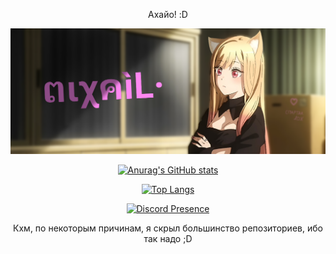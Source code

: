 
<!-- Ась?? И что вы тут ищете? ,_,  -->

<div align="center">
<p>Ахайо! :D</p>

<img src="mixail.png" width="600px" /> <!-- Кста, ушки ей я сам дорисовывал, как по мне кривовато, но каваи~ -->

[![Anurag's GitHub stats](https://github-readme-stats.vercel.app/api?username=Xasya&theme=dark&show_icons=true)](https://github.com/Xasya)

[![Top Langs](https://github-readme-stats.vercel.app/api/top-langs/?username=Xasya&theme=dark&show_icons=true)](https://github.com/Xasya) 

[![Discord Presence](https://lanyard.cnrad.dev/api/629971688620163093?bg=151515&idleMessage=give%20me%20neko%20:&#40;&animated=true&hideDiscrim=true)](https://discord.com/users/629971688620163093)
  
Кхм, по некоторым причинам, я скрыл большинство репозиториев, ибо так надо ;D

<!-- Ну и что? Нашли то что искали? -->
</div>
